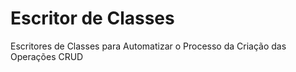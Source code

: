 # Escritor de Classes
 Escritores de Classes para Automatizar o Processo da Criação das Operações CRUD
